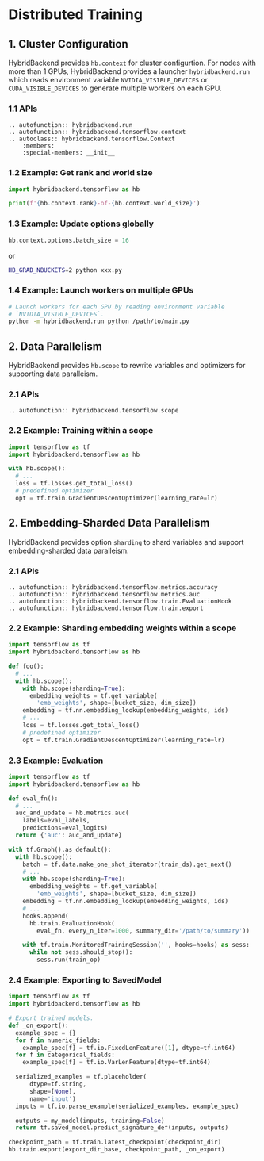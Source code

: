 # Distributed Training

## 1. Cluster Configuration

HybridBackend provides `hb.context` for cluster configurtion. For nodes with
more than 1 GPUs, HybridBackend provides a launcher `hybridbackend.run` which
reads environment variable `NVIDIA_VISIBLE_DEVICES` or
`CUDA_VISIBLE_DEVICES` to generate multiple workers on each GPU.

### 1.1 APIs

```{eval-rst}
.. autofunction:: hybridbackend.run
.. autofunction:: hybridbackend.tensorflow.context
.. autoclass:: hybridbackend.tensorflow.Context
    :members:
    :special-members: __init__
```

### 1.2 Example: Get rank and world size

```python
import hybridbackend.tensorflow as hb

print(f'{hb.context.rank}-of-{hb.context.world_size}')
```

### 1.3 Example: Update options globally

```python
hb.context.options.batch_size = 16
```

or

```bash
HB_GRAD_NBUCKETS=2 python xxx.py
```

### 1.4 Example: Launch workers on multiple GPUs

```bash
# Launch workers for each GPU by reading environment variable
# `NVIDIA_VISIBLE_DEVICES`.
python -m hybridbackend.run python /path/to/main.py
```

## 2. Data Parallelism

HybridBackend provides `hb.scope` to rewrite variables and optimizers for
supporting data paralleism.

### 2.1 APIs

```{eval-rst}
.. autofunction:: hybridbackend.tensorflow.scope
```

### 2.2 Example: Training within a scope

```python
import tensorflow as tf
import hybridbackend.tensorflow as hb

with hb.scope():
  # ...
  loss = tf.losses.get_total_loss()
  # predefined optimizer
  opt = tf.train.GradientDescentOptimizer(learning_rate=lr)
```

## 2. Embedding-Sharded Data Parallelism

HybridBackend provides option `sharding` to shard variables and support
embedding-sharded data paralleism.

### 2.1 APIs

```{eval-rst}
.. autofunction:: hybridbackend.tensorflow.metrics.accuracy
.. autofunction:: hybridbackend.tensorflow.metrics.auc
.. autofunction:: hybridbackend.tensorflow.train.EvaluationHook
.. autofunction:: hybridbackend.tensorflow.train.export
```

### 2.2 Example: Sharding embedding weights within a scope

```python
import tensorflow as tf
import hybridbackend.tensorflow as hb

def foo():
  # ...
  with hb.scope():
    with hb.scope(sharding=True):
      embedding_weights = tf.get_variable(
        'emb_weights', shape=[bucket_size, dim_size])
    embedding = tf.nn.embedding_lookup(embedding_weights, ids)
    # ...
    loss = tf.losses.get_total_loss()
    # predefined optimizer
    opt = tf.train.GradientDescentOptimizer(learning_rate=lr)
```

### 2.3 Example: Evaluation

```python
import tensorflow as tf
import hybridbackend.tensorflow as hb

def eval_fn():
  # ...
  auc_and_update = hb.metrics.auc(
    labels=eval_labels,
    predictions=eval_logits)
  return {'auc': auc_and_update}

with tf.Graph().as_default():
  with hb.scope():
    batch = tf.data.make_one_shot_iterator(train_ds).get_next()
    # ...
    with hb.scope(sharding=True):
      embedding_weights = tf.get_variable(
        'emb_weights', shape=[bucket_size, dim_size])
    embedding = tf.nn.embedding_lookup(embedding_weights, ids)
    # ...
    hooks.append(
      hb.train.EvaluationHook(
        eval_fn, every_n_iter=1000, summary_dir='/path/to/summary'))

    with tf.train.MonitoredTrainingSession('', hooks=hooks) as sess:
      while not sess.should_stop():
        sess.run(train_op)
```

### 2.4 Example: Exporting to SavedModel

```python
import tensorflow as tf
import hybridbackend.tensorflow as hb

# Export trained models.
def _on_export():
  example_spec = {}
  for f in numeric_fields:
    example_spec[f] = tf.io.FixedLenFeature([1], dtype=tf.int64)
  for f in categorical_fields:
    example_spec[f] = tf.io.VarLenFeature(dtype=tf.int64)

  serialized_examples = tf.placeholder(
      dtype=tf.string,
      shape=[None],
      name='input')
  inputs = tf.io.parse_example(serialized_examples, example_spec)

  outputs = my_model(inputs, training=False)
  return tf.saved_model.predict_signature_def(inputs, outputs)

checkpoint_path = tf.train.latest_checkpoint(checkpoint_dir)
hb.train.export(export_dir_base, checkpoint_path, _on_export)
```
